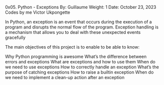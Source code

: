 0x05. Python - Exceptions
By: Guillaume
Weight: 1
Date: October 23, 2023
Codes by me Victor Ukpongette

In Python, an exception is an event that occurs during the execution of a program and disrupts the normal flow of the program. Exception handling is a mechanism that allows you to deal with these unexpected events gracefully

The main objectives of this project is to enable to be able to know:

Why Python programming is awesome
What’s the difference between errors and exceptions
What are exceptions and how to use them
When do we need to use exceptions
How to correctly handle an exception
What’s the purpose of catching exceptions
How to raise a builtin exception
When do we need to implement a clean-up action after an exception
